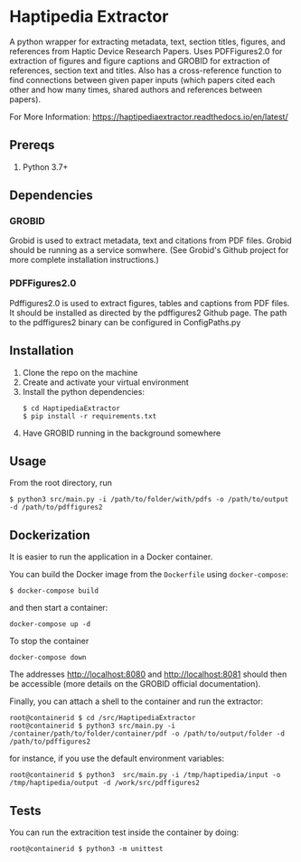 # Haptipedia Extractor
A python wrapper for extracting metadata, text, section titles, figures, and references from Haptic Device Research Papers.
Uses PDFFigures2.0 for extraction of figures and figure captions and GROBID for extraction of references, section text and titles.
Also has a cross-reference function to find connections between given paper inputs (which papers cited each other and how many times, shared authors and references between papers).

For More Information:
https://haptipediaextractor.readthedocs.io/en/latest/


## Prereqs
1. Python 3.7+

## Dependencies

### GROBID
Grobid is used to extract metadata, text and citations from PDF files. Grobid should be running as a service somwhere. (See Grobid's Github project for more complete installation instructions.)

### PDFFigures2.0
Pdffigures2.0 is used to extract figures, tables and captions from PDF files. It should be installed as directed by the pdffigures2 Github page. The path to the pdffigures2 binary can be configured in ConfigPaths.py

## Installation

1. Clone the repo on the machine
2. Create and activate your virtual environment
3. Install the python dependencies:
    ```
    $ cd HaptipediaExtractor
    $ pip install -r requirements.txt
    ```
4. Have GROBID running in the background somewhere

## Usage

From the root directory, run
```
$ python3 src/main.py -i /path/to/folder/with/pdfs -o /path/to/output -d /path/to/pdffigures2
```

## Dockerization

It is easier to run the application in a Docker container.

You can build the Docker image from the `Dockerfile` using `docker-compose`:
```
$ docker-compose build
```

and then start a container:
```
docker-compose up -d
```

To stop the container
```
docker-compose down
```

The addresses [http://localhost:8080](http://localhost:8080) and [http://localhost:8081](http://localhost:8081) should then be accessible (more details on the GROBID official documentation).

Finally, you can attach a shell to the container and run the extractor:
```
root@containerid $ cd /src/HaptipediaExtractor
root@containerid $ python3 src/main.py -i /container/path/to/folder/container/pdf -o /path/to/output/folder -d /path/to/pdffigures2
```

for instance, if you use the default environment variables:

```
root@containerid $ python3  src/main.py -i /tmp/haptipedia/input -o /tmp/haptipedia/output -d /work/src/pdffigures2
```

## Tests

You can run the extracition test inside the container by doing:

```
root@containerid $ python3 -m unittest
```
